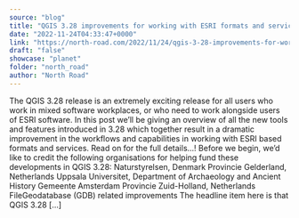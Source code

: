 ```yaml
---
source: "blog"
title: "QGIS 3.28 improvements for working with ESRI formats and services"
date: "2022-11-24T04:33:47+0000"
link: "https://north-road.com/2022/11/24/qgis-3-28-improvements-for-working-with-esri-formats-and-services/"
draft: "false"
showcase: "planet"
folder: "north_road"
author: "North Road"
---
```


The QGIS 3.28 release is an extremely exciting release for all users who work in mixed software workplaces, or who need to work alongside users of ESRI software. In this post we&#8217;ll be giving an overview of all the new tools and features introduced in 3.28 which together result in a dramatic improvement in the workflows and capabilities in working with ESRI based formats and services. Read on for the full details&#8230;! Before we begin, we&#8217;d like to credit the following organisations for helping fund these developments in QGIS 3.28: Naturstyrelsen, Denmark Provincie Gelderland, Netherlands Uppsala Universitet, Department of Archaeology and Ancient History Gemeente Amsterdam Provincie Zuid-Holland, Netherlands FileGeodatabase (GDB) related improvements The headline item here is that QGIS 3.28 [&#8230;]
